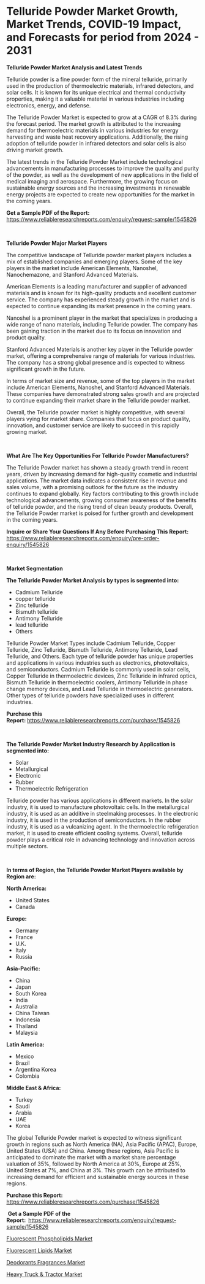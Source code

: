 <p><h1>Telluride Powder Market Growth, Market Trends, COVID-19 Impact, and Forecasts for period from 2024 - 2031</h1></p><p><strong>Telluride Powder Market Analysis and Latest Trends</strong></p>
<p><p>Telluride powder is a fine powder form of the mineral telluride, primarily used in the production of thermoelectric materials, infrared detectors, and solar cells. It is known for its unique electrical and thermal conductivity properties, making it a valuable material in various industries including electronics, energy, and defense.</p><p>The Telluride Powder Market is expected to grow at a CAGR of 8.3% during the forecast period. The market growth is attributed to the increasing demand for thermoelectric materials in various industries for energy harvesting and waste heat recovery applications. Additionally, the rising adoption of telluride powder in infrared detectors and solar cells is also driving market growth.</p><p>The latest trends in the Telluride Powder Market include technological advancements in manufacturing processes to improve the quality and purity of the powder, as well as the development of new applications in the field of medical imaging and aerospace. Furthermore, the growing focus on sustainable energy sources and the increasing investments in renewable energy projects are expected to create new opportunities for the market in the coming years.</p></p>
<p><strong>Get a Sample PDF of the Report:&nbsp;</strong> <a href="https://www.reliableresearchreports.com/enquiry/request-sample/1545826">https://www.reliableresearchreports.com/enquiry/request-sample/1545826</a></p>
<p>&nbsp;</p>
<p><strong>Telluride Powder Major Market Players</strong></p>
<p><p>The competitive landscape of Telluride powder market players includes a mix of established companies and emerging players. Some of the key players in the market include American Elements, Nanoshel, Nanochemazone, and Stanford Advanced Materials.</p><p>American Elements is a leading manufacturer and supplier of advanced materials and is known for its high-quality products and excellent customer service. The company has experienced steady growth in the market and is expected to continue expanding its market presence in the coming years.</p><p>Nanoshel is a prominent player in the market that specializes in producing a wide range of nano materials, including Telluride powder. The company has been gaining traction in the market due to its focus on innovation and product quality.</p><p>Stanford Advanced Materials is another key player in the Telluride powder market, offering a comprehensive range of materials for various industries. The company has a strong global presence and is expected to witness significant growth in the future.</p><p>In terms of market size and revenue, some of the top players in the market include American Elements, Nanoshel, and Stanford Advanced Materials. These companies have demonstrated strong sales growth and are projected to continue expanding their market share in the Telluride powder market.</p><p>Overall, the Telluride powder market is highly competitive, with several players vying for market share. Companies that focus on product quality, innovation, and customer service are likely to succeed in this rapidly growing market.</p></p>
<p>&nbsp;</p>
<p><strong>What Are The Key Opportunities For Telluride Powder Manufacturers?</strong></p>
<p><p>The Telluride Powder market has shown a steady growth trend in recent years, driven by increasing demand for high-quality cosmetic and industrial applications. The market data indicates a consistent rise in revenue and sales volume, with a promising outlook for the future as the industry continues to expand globally. Key factors contributing to this growth include technological advancements, growing consumer awareness of the benefits of telluride powder, and the rising trend of clean beauty products. Overall, the Telluride Powder market is poised for further growth and development in the coming years.</p></p>
<p><strong>Inquire or Share Your Questions If Any Before Purchasing This Report:</strong> <a href="https://www.reliableresearchreports.com/enquiry/pre-order-enquiry/1545826">https://www.reliableresearchreports.com/enquiry/pre-order-enquiry/1545826</a></p>
<p>&nbsp;</p>
<p><strong>Market Segmentation</strong></p>
<p><strong>The Telluride Powder Market Analysis by types is segmented into:</strong></p>
<p><ul><li>Cadmium Telluride</li><li>copper telluride</li><li>Zinc telluride</li><li>Bismuth telluride</li><li>Antimony Telluride</li><li>lead telluride</li><li>Others</li></ul></p>
<p><p>Telluride Powder Market Types include Cadmium Telluride, Copper Telluride, Zinc Telluride, Bismuth Telluride, Antimony Telluride, Lead Telluride, and Others. Each type of telluride powder has unique properties and applications in various industries such as electronics, photovoltaics, and semiconductors. Cadmium Telluride is commonly used in solar cells, Copper Telluride in thermoelectric devices, Zinc Telluride in infrared optics, Bismuth Telluride in thermoelectric coolers, Antimony Telluride in phase change memory devices, and Lead Telluride in thermoelectric generators. Other types of telluride powders have specialized uses in different industries.</p></p>
<p><strong>Purchase this Report:&nbsp;</strong><a href="https://www.reliableresearchreports.com/purchase/1545826">https://www.reliableresearchreports.com/purchase/1545826</a></p>
<p>&nbsp;</p>
<p><strong>The Telluride Powder Market Industry Research by Application is segmented into:</strong></p>
<p><ul><li>Solar</li><li>Metallurgical</li><li>Electronic</li><li>Rubber</li><li>Thermoelectric Refrigeration</li></ul></p>
<p><p>Telluride powder has various applications in different markets. In the solar industry, it is used to manufacture photovoltaic cells. In the metallurgical industry, it is used as an additive in steelmaking processes. In the electronic industry, it is used in the production of semiconductors. In the rubber industry, it is used as a vulcanizing agent. In the thermoelectric refrigeration market, it is used to create efficient cooling systems. Overall, telluride powder plays a critical role in advancing technology and innovation across multiple sectors.</p></p>
<p>&nbsp;</p>
<p><strong>In terms of Region, the Telluride Powder Market Players available by Region are:</strong></p>
<p>
    <p> <strong> North America: </strong>
        <ul>
            <li>United States</li>
            <li>Canada</li>
        </ul>
        </p> 
    <p> <strong> Europe: </strong>
        <ul>
            <li>Germany</li>
            <li>France</li>
            <li>U.K.</li>
            <li>Italy</li>
            <li>Russia</li>
        </ul>
        </p> 
    <p> <strong> Asia-Pacific: </strong>
        <ul>
            <li>China</li>
            <li>Japan</li>
            <li>South Korea</li>
            <li>India</li>
            <li>Australia</li>
            <li>China Taiwan</li>
            <li>Indonesia</li>
            <li>Thailand</li>
            <li>Malaysia</li>
        </ul>
        </p> 
    <p> <strong> Latin America: </strong>
        <ul>
            <li>Mexico</li>
            <li>Brazil</li>
            <li>Argentina Korea</li>
            <li>Colombia</li>
        </ul>
        </p> 
    <p> <strong> Middle East & Africa: </strong>
        <ul>
            <li>Turkey</li>
            <li>Saudi</li>
            <li>Arabia</li>
            <li>UAE</li>
            <li>Korea</li>
        </ul>
    </p>
    </p>
<p><p>The global Telluride Powder market is expected to witness significant growth in regions such as North America (NA), Asia Pacific (APAC), Europe, United States (USA) and China. Among these regions, Asia Pacific is anticipated to dominate the market with a market share percentage valuation of 35%, followed by North America at 30%, Europe at 25%, United States at 7%, and China at 3%. This growth can be attributed to increasing demand for efficient and sustainable energy sources in these regions.</p></p>
<p><strong>Purchase this Report: </strong><a href="https://www.reliableresearchreports.com/purchase/1545826">https://www.reliableresearchreports.com/purchase/1545826</a></p>
<p>&nbsp;<strong>Get a Sample PDF of the Report:&nbsp;&nbsp;</strong><a href="https://www.reliableresearchreports.com/enquiry/request-sample/1545826">https://www.reliableresearchreports.com/enquiry/request-sample/1545826</a></p>
<p><strong></strong></p>
<p><p><a href="https://github.com/gamblestampleyjenny50m5sl6/Market-Research-Report-List-1/blob/main/fluorescent-phospholipids-market.md">Fluorescent Phospholipids Market</a></p><p><a href="https://github.com/wwwkeltoum/Market-Research-Report-List-2/blob/main/fluorescent-lipids-market.md">Fluorescent Lipids Market</a></p><p><a href="https://issuu.com/reportprime-2/docs/deodorants-fragrances-market-size-2030.pptx">Deodorants Fragrances Market</a></p><p><a href="https://issuu.com/reportprime-2/docs/heavy-truck-tractor-market-size-2030.pptx">Heavy Truck & Tractor Market</a></p></p>